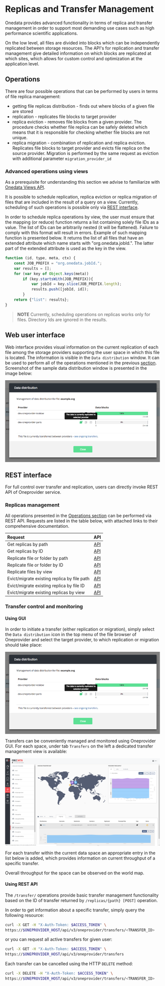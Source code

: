 # Replicas and Transfer Management

<!-- toc -->

Onedata provides advanced functionality in terms of replica and transfer management in order to support most demanding use cases such as high performance scientific applications.

On the low level, all files are divided into blocks which can be independently replicated between storage resources. The API's for replication and transfer management give detailed information on which blocks are replicated at which sites, which allows for custom control and optimization at the application level.

## Operations
There are four possible operations that can be performed by users in terms of file replica management:
* getting file replicas distribution - finds out where blocks of a given file are stored
* replication - replicates file blocks to target provider
* replica eviction - removes file blocks from a given provider. 
The procedure checks whether file replica can be safely deleted which means that it is responsible for checking whether file blocks are not unique. 
* replica migration - combination of replication and replica eviction. Replicates file blocks to target provider and evicts file replica on the source provider. Migration is performed by the same request as eviction with additional parameter `migration_provider_id`

### Advanced operations using views
As a prerequisite for understanding this section we advise to familiarize with [Onedata Views API](metadata.md#advanced-metadata-queries).

It is possible to schedule replication, replica eviction or replica migration of files that are included in the result of a query on a view.
Currently, scheduling of such operations is possible only via [REST interface](#rest-interface).

In order to schedule replica operations by view, the user must ensure that the mapping (or reduce) function returns a list containing solely file IDs as a value. The list of IDs can be arbitrarily nested (it will be flattened).
Failure to comply with this format will result in errors.
Example of such mapping function is presented below. It returns the list of all files that have an extended attribute which name starts with "org.onedata.jobId.".
The latter part of the extended attribute is used as the key in the view. 
```javascript
function (id, type, meta, ctx) {
    const JOB_PREFIX = "org.onedata.jobId.";
    var results = [];
    for (var key of Object.keys(meta))
        if (key.startsWith(JOB_PREFIX)){
            var jobId = key.slice(JOB_PREFIX.length);
            results.push([jobId, id]);
        }
    return {"list": results};
}
```
> **NOTE**
> Currently, scheduling operations on replicas works only for files. Directory Ids are ignored in the results.


## Web user interface

Web interface provides visual information on the current replication of each file among the storage providers supporting the user space in which this file is located.
The information is visible in the `Data distribution` window. It can be used to perform all of the operations mentioned in the previous [section](#operations).
Screenshot of the sample data distribution window is presented in the image below:

<img  style="display:block;margin:0 auto;" src="../img/transfers_menu.png">

## REST interface

For full control over transfer and replication, users can directly invoke REST API of Oneprovider service.

### Replicas management

All operations presented in the [Operations section](#operations) can be performed via REST API.
Requests are listed in the table below, with attached links to their comprehensive documentation.

| Request                                     |                                             API                                             |
|:--------------------------------------------|:-------------------------------------------------------------------------------------------:|
| Get replicas by path                        | [API](https://onedata.org/#/home/api/latest/oneprovider?anchor=operation/get_file_replicas) |
| Get replicas by ID                          | [API](https://onedata.org/#/home/api/latest/oneprovider?anchor=operation/get_file_replicas_by_id)|
| Replicate file or folder by path            | [API](https://onedata.org/#/home/api/latest/oneprovider?anchor=operation/replicate_file)         |
| Replicate file or folder by ID              | [API](https://onedata.org/#/home/api/latest/oneprovider?anchor=operation/replicate_file_by_id)   |
| Replicate files by view                     | [API](https://onedata.org/#/home/api/latest/oneprovider?anchor=operation/replicate_file_by_view)|
| Evict/migrate existing replica by file path | [API](https://onedata.org/#/home/api/latest/oneprovider?anchor=operation/evict_replica)|
| Evict/migrate existing replica by file ID   | [API](https://onedata.org/#/home/api/latest/oneprovider?anchor=operation/evict_replica_by_id)|
| Evict/migrate existing replicas by view     | [API](https://onedata.org/#/home/api/latest/oneprovider?anchor=operation/evict_replica_by_view)|
 
### Transfer control and monitoring

#### Using GUI
In order to initiate a transfer (either replication or migration),
simply select the `Data distribution` icon in the top
menu of the file browser of Oneprovider and select the target provider, to which
replication or migration should take place:

<img  style="display:block;margin:0 auto;" src="../img/transfers_menu.png">


Transfers can be conveniently managed and monitored using Oneprovider GUI. 
For each space, under tab `Transfers` on the left a dedicated transfer management
view is available:

<img  style="display:block;margin:0 auto;" src="../img/transfers.png">

For each transfer within the current data space an appropriate entry in the list below is
added, which provides information on current throughput of a specific transfer.

Overall throughput for the space can be observed on the world map.

#### Using REST API

The `/transfer/` operations provide basic transfer management functionality based on the ID of transfer returned by `/replicas/{path} [POST]` operation.

In order to get information about a specific transfer, simply query the following resource:

```bash
curl -X GET -H "X-Auth-Token: $ACCESS_TOKEN" \
https://$ONEPROVIDER_HOST/api/v3/oneprovider/transfers/<TRANSFER_ID>
```

or you can request all active transfers for given user:
```bash
curl -X GET -H "X-Auth-Token: $ACCESS_TOKEN" \
https://$ONEPROVIDER_HOST/api/v3/oneprovider/transfers
```

Each transfer can be cancelled using the HTTP `DELETE` method:
```bash
curl -X DELETE -H "X-Auth-Token: $ACCESS_TOKEN" \
https://$ONEPROVIDER_HOST/api/v3/oneprovider/transfers/<TRANSFER_ID>
```

